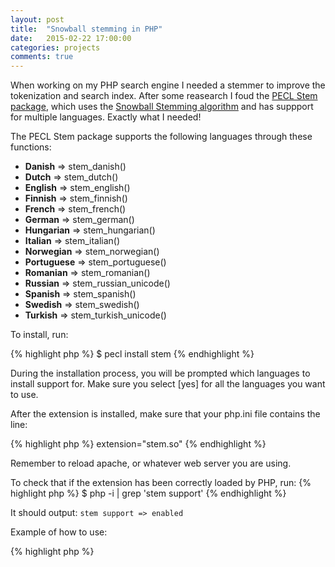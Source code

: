 ```yaml
---
layout: post
title:  "Snowball stemming in PHP"
date:   2015-02-22 17:00:00
categories: projects
comments: true
---
```


When working on my PHP search engine I needed a stemmer to improve the tokenization and search index. After some reasearch I foud the [PECL Stem package](http://pecl.php.net/package/stem), which uses the [Snowball Stemming algorithm](http://snowball.tartarus.org/texts/introduction.html) and has suppport for multiple languages. Exactly what I needed! 

The PECL Stem package supports the following languages through these functions:

- **Danish** => stem_danish()
- **Dutch** => stem_dutch()
- **English** => stem_english()
- **Finnish** => stem_finnish()
- **French** => stem_french()
- **German** => stem_german()
- **Hungarian** => stem_hungarian()
- **Italian** => stem_italian()
- **Norwegian** => stem_norwegian()
- **Portuguese** => stem_portuguese()
- **Romanian** => stem_romanian()
- **Russian** => stem_russian_unicode()
- **Spanish** => stem_spanish()
- **Swedish** => stem_swedish()
- **Turkish** => stem_turkish_unicode()

To install, run:

{% highlight php %}
$ pecl install stem
{% endhighlight %}

During the installation process, you will be prompted which languages to install support for. Make sure you select [yes] for all the languages you want to use.

After the extension is installed, make sure that your php.ini file contains the line:

{% highlight php %}
extension="stem.so"
{% endhighlight %}

Remember to reload apache, or whatever web server you are using.

To check that if the extension has been correctly loaded by PHP, run:
{% highlight php %}
$ php -i | grep 'stem support'
{% endhighlight %}

It should output: ```stem support => enabled```

Example of how to use:

{% highlight php %}
<?php

echo stem_english('computer'); // Prints the stem "comput"
echo stem_swedish('datorer');  // Prints the stem "dator"

{% endhighlight %}


